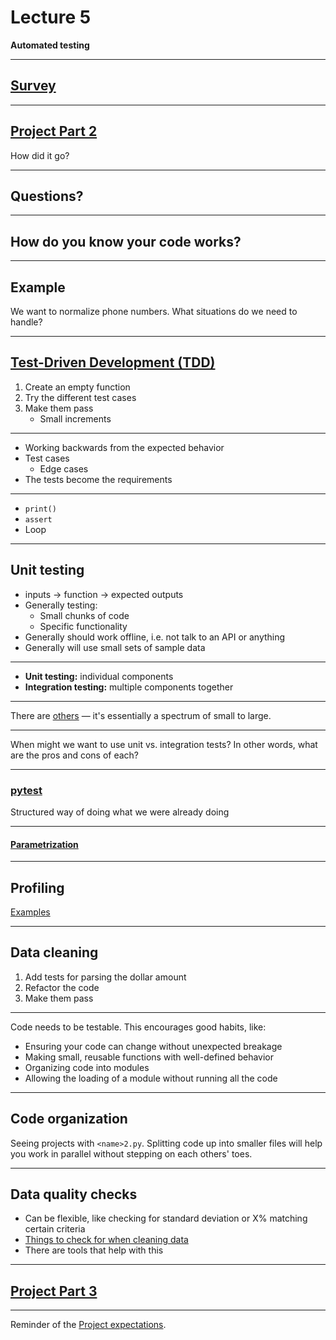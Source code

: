 # Lecture 5

**Automated testing**

---

## [Survey](https://docs.google.com/forms/d/e/1FAIpQLSdLj1Y6WLyD6bWHmNCV9G47MNZPtHEtjGKaugyE9uahuG81HA/viewform?usp=header)

---

## [Project Part 2](../docs/project.md#part-2)

How did it go?

---

## Questions?

---

## How do you know your code works?

---

## Example

We want to normalize phone numbers. What situations do we need to handle?

---

## [Test-Driven Development (TDD)](https://en.wikipedia.org/wiki/Test-driven_development)

1. Create an empty function
1. Try the different test cases
1. Make them pass
   - Small increments

---

- Working backwards from the expected behavior
- Test cases
  - Edge cases
- The tests become the requirements

---

- `print()`
- `assert`
- Loop

---

## Unit testing

- inputs → function → expected outputs
- Generally testing:
  - Small chunks of code
  - Specific functionality
- Generally should work offline, i.e. not talk to an API or anything
- Generally will use small sets of sample data

---

- **Unit testing:** individual components
- **Integration testing:** multiple components together

---

There are [others](https://www.ssw.com.au/rules/different-types-of-testing/) — it's essentially a spectrum of small to large.

---

When might we want to use unit vs. integration tests? In other words, what are the pros and cons of each?

---

### [pytest](https://docs.pytest.org/)

Structured way of doing what we were already doing

---

#### [Parametrization](https://docs.pytest.org/en/stable/how-to/parametrize.html)

---

## Profiling

[Examples](../examples/profiling.ipynb)

---

## Data cleaning

1. Add tests for parsing the dollar amount
1. Refactor the code
1. Make them pass

---

Code needs to be testable. This encourages good habits, like:

- Ensuring your code can change without unexpected breakage
- Making small, reusable functions with well-defined behavior
- Organizing code into modules
- Allowing the loading of a module without running all the code

---

## Code organization

Seeing projects with `<name>2.py`. Splitting code up into smaller files will help you work in parallel without stepping on each others' toes.

---

## Data quality checks

- Can be flexible, like checking for standard deviation or X% matching certain criteria
- [Things to check for when cleaning data](https://computing-in-context.afeld.me/lecture_17.html#data-cleaning)
- There are tools that help with this

---

## [Project Part 3](../docs/project.md#part-3)

---

Reminder of the [Project expectations](../docs/project.md#expectations).
